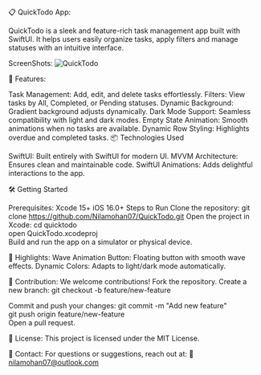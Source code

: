 📋 QuickTodo App:

QuickTodo is a sleek and feature-rich task management app built with SwiftUI. 
It helps users easily organize tasks, apply filters and manage statuses with an intuitive interface.

ScreenShots:
![QuickTodo](https://github.com/user-attachments/assets/746f67ef-6680-44eb-b4a9-82662274aa08)

🚀 Features:

Task Management: Add, edit, and delete tasks effortlessly.
Filters: View tasks by All, Completed, or Pending statuses.
Dynamic Background: Gradient background adjusts dynamically.
Dark Mode Support: Seamless compatibility with light and dark modes.
Empty State Animation: Smooth animations when no tasks are available.
Dynamic Row Styling: Highlights overdue and completed tasks.
📦 Technologies Used

SwiftUI: Built entirely with SwiftUI for modern UI.
MVVM Architecture: Ensures clean and maintainable code.
SwiftUI Animations: Adds delightful interactions to the app.

🛠️ Getting Started

Prerequisites:
Xcode 15+
iOS 16.0+
Steps to Run
Clone the repository:
git clone https://github.com/Nilamohan07/QuickTodo.git
Open the project in Xcode:
cd quicktodo  
open QuickTodo.xcodeproj  
Build and run the app on a simulator or physical device.

🌟 Highlights:
Wave Animation Button: Floating button with smooth wave effects.
Dynamic Colors: Adapts to light/dark mode automatically.

🤝 Contribution:
We welcome contributions!
Fork the repository.
Create a new branch:
git checkout -b feature/new-feature

Commit and push your changes:
git commit -m "Add new feature"  
git push origin feature/new-feature  
Open a pull request.

📝 License:
This project is licensed under the MIT License.

📧 Contact:
For questions or suggestions, reach out at:
📩 nilamohan07@outlook.com
